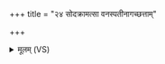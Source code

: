 +++
title = "२४ सोदक्रामत्सा वनस्पतीनागच्छत्ताम्"

+++
<details><summary>मूलम् (VS)</summary>

सोद॑क्राम॒त्सा वन॒स्पती॒नाग॑च्छ॒त्तां वन॒स्पत॑योऽघ्नत॒ सा सं॑वत्स॒रे सम॑भवत्।
</details>
